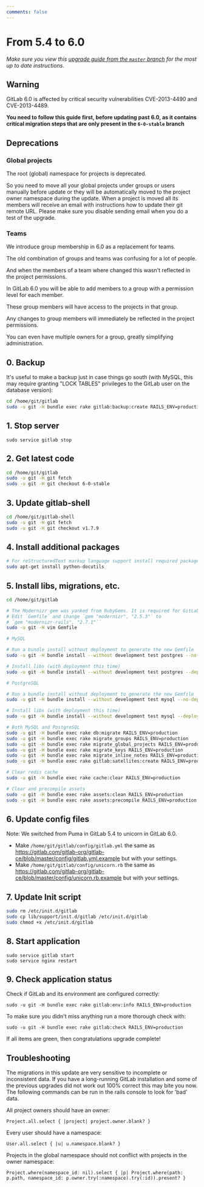 ```yaml
---
comments: false
---
```


# From 5.4 to 6.0
*Make sure you view this [upgrade guide from the `master` branch](https://gitlab.com/gitlab-org/gitlab-ce/tree/master/doc/update/5.4-to-6.0.md) for the most up to date instructions.*

## Warning

GitLab 6.0 is affected by critical security vulnerabilities CVE-2013-4490 and CVE-2013-4489.

**You need to follow this guide first, before updating past 6.0, as it contains critical migration steps that are only present
in the `6-0-stable` branch**

## Deprecations

### Global projects

The root (global) namespace for projects is deprecated.

So you need to move all your global projects under groups or users manually before update or they will be automatically moved to the project owner namespace during the update. When a project is moved all its members will receive an email with instructions how to update their git remote URL. Please make sure you disable sending email when you do a test of the upgrade.

### Teams

We introduce group membership in 6.0 as a replacement for teams.

The old combination of groups and teams was confusing for a lot of people.

And when the members of a team where changed this wasn't reflected in the project permissions.

In GitLab 6.0 you will be able to add members to a group with a permission level for each member.

These group members will have access to the projects in that group.

Any changes to group members will immediately be reflected in the project permissions.

You can even have multiple owners for a group, greatly simplifying administration.

## 0. Backup

It's useful to make a backup just in case things go south (with MySQL, this may require granting "LOCK TABLES" privileges to the GitLab user on the database version):

```bash
cd /home/git/gitlab
sudo -u git -H bundle exec rake gitlab:backup:create RAILS_ENV=production
```

## 1. Stop server

    sudo service gitlab stop

## 2. Get latest code

```bash
cd /home/git/gitlab
sudo -u git -H git fetch
sudo -u git -H git checkout 6-0-stable
```

## 3. Update gitlab-shell

```bash
cd /home/git/gitlab-shell
sudo -u git -H git fetch
sudo -u git -H git checkout v1.7.9
```

## 4. Install additional packages

```bash
# For reStructuredText markup language support install required package:
sudo apt-get install python-docutils
```

## 5. Install libs, migrations, etc.

```bash
cd /home/git/gitlab

# The Modernizr gem was yanked from RubyGems. It is required for GitLab >= 2.8.0
# Edit `Gemfile` and change `gem "modernizr", "2.5.3"` to
# `gem "modernizr-rails", "2.7.1"``
sudo -u git -H vim Gemfile

# MySQL

# Run a bundle install without deployment to generate the new Gemfile
sudo -u git -H bundle install --without development test postgres --no-deployment

# Install libs (with deployment this time)
sudo -u git -H bundle install --without development test postgres --deployment

# PostgreSQL

# Run a bundle install without deployment to generate the new Gemfile
sudo -u git -H bundle install --without development test mysql --no-deployment

# Install libs (with deployment this time)
sudo -u git -H bundle install --without development test mysql --deployment

# Both MySQL and PostgreSQL
sudo -u git -H bundle exec rake db:migrate RAILS_ENV=production
sudo -u git -H bundle exec rake migrate_groups RAILS_ENV=production
sudo -u git -H bundle exec rake migrate_global_projects RAILS_ENV=production
sudo -u git -H bundle exec rake migrate_keys RAILS_ENV=production
sudo -u git -H bundle exec rake migrate_inline_notes RAILS_ENV=production
sudo -u git -H bundle exec rake gitlab:satellites:create RAILS_ENV=production

# Clear redis cache
sudo -u git -H bundle exec rake cache:clear RAILS_ENV=production

# Clear and precompile assets
sudo -u git -H bundle exec rake assets:clean RAILS_ENV=production
sudo -u git -H bundle exec rake assets:precompile RAILS_ENV=production
```

## 6. Update config files

Note: We switched from Puma in GitLab 5.4 to unicorn in GitLab 6.0.

- Make `/home/git/gitlab/config/gitlab.yml` the same as <https://gitlab.com/gitlab-org/gitlab-ce/blob/master/config/gitlab.yml.example> but with your settings.
- Make `/home/git/gitlab/config/unicorn.rb` the same as <https://gitlab.com/gitlab-org/gitlab-ce/blob/master/config/unicorn.rb.example> but with your settings.

## 7. Update Init script

```bash
sudo rm /etc/init.d/gitlab
sudo cp lib/support/init.d/gitlab /etc/init.d/gitlab
sudo chmod +x /etc/init.d/gitlab
```

## 8. Start application

    sudo service gitlab start
    sudo service nginx restart

## 9. Check application status

Check if GitLab and its environment are configured correctly:

    sudo -u git -H bundle exec rake gitlab:env:info RAILS_ENV=production

To make sure you didn't miss anything run a more thorough check with:

    sudo -u git -H bundle exec rake gitlab:check RAILS_ENV=production

If all items are green, then congratulations upgrade complete!

## Troubleshooting

The migrations in this update are very sensitive to incomplete or inconsistent data. If you have a long-running GitLab installation and some of the previous upgrades did not work out 100% correct this may bite you now. The following commands can be run in the rails console to look for 'bad' data.

All project owners should have an owner:

```
Project.all.select { |project| project.owner.blank? }
```

Every user should have a namespace:

```
User.all.select { |u| u.namespace.blank? }
```

Projects in the global namespace should not conflict with projects in the owner namespace:

```
Project.where(namespace_id: nil).select { |p| Project.where(path: p.path, namespace_id: p.owner.try(:namespace).try(:id)).present? }
```
